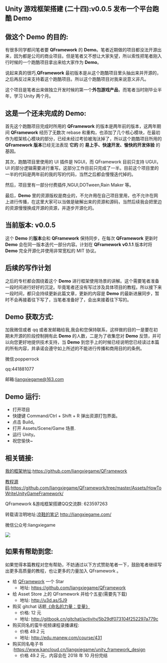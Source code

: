 ## Unity 游戏框架搭建 (二十四):v0.0.5 发布一个平台跑酷 Demo

## 做这个 Demo 的目的:

有很多同学都问笔者要 **QFramework** 的 **Demo**。笔者近期做的项目都没法开源出来，因为都是公司的商业项目。但是笔者又不想让大家失望，所以索性把笔者刚入行时候的一个跑酷项目拿出来给大家作为 **Demo**。

说起来真的很巧,**QFramework** 最初版本是从这个跑酷项目里头抽出来并开源的，之后再反过来支持着这个跑酷项目。所以这个跑酷项目对我来说意义非凡。

这个项目是笔者出来做独立开发时候的第一个**外包游戏产品**，而笔者当时刚毕业半年，学习 Unity 两个月。

## 这是一个还未完成的 Demo:

首先这个跑酷项目完成时所用的 **QFramework** 的版本是两年前的版本，这两年期间 **QFramework** 经历了无数次 rebase 和重构，也添加了几个核心模块，在最初作为框架核心模块的部分，已经未经过考验被淘汰掉了，所以这个跑酷项目所用的 **QFramework 版本**已经无法表现 **它的** 的 **易上手、快速开发、愉快的开发体验** 的基因。

其次，跑酷项目里使用的 UI 插件是 NGUI，而 QFramework 目前只支持 UGUI，UI 的部分逻辑需要进行重写。这部分工作目前只完成了一半。目前这个项目里的一半的代码是两年前的我的写的代码，当然之后都会慢慢迭代掉的。

然后，项目里有一部分付费插件,NGUI,DOTween,Rain Maker 等。

最后，**Demo** 里的资源版权是商业的，不允许用在自己项目里用，也不允许在网上进行传播，在这里大家可以当做是破解出来的资源和源码，当然后续我会把里边的资源慢慢换成开源的资源，并逐步开源化的。

## 当前版本: v0.0.5

这个 **Demo** 的**版本**会和 **QFramework** 保持同步，在每次 **QFramework** 更新时 **Demo** 会在同一版本迭代一部分内容。计划在 **QFramework v0.1.1** 版本时将 **Demo** 完全开源化并使用非常宽松的 MIT 协议。

## 后续的写作计划

之后的专栏都会围绕着这个 **Demo** 进行框架使用场景的讲解。这个需要笔者准备一段时间进行好好的沉淀。毕竟笔者还没有写过涉及具体项目的教程。所以接下来一段时间，都只会持续更新此篇文章，更新的内容是 **Demo** 的最新进展同步，暂时不会再接着往下写了，当笔者准备好了，会出来接着往下写的。

## Demo 获取方式:

加我微信或者 qq 或者发邮箱给我,我会和您保持联系，这样做的目的一是要在初期未开源的阶段控制拥有此 **Demo** 的人数，二是为了收集您对 **Demo** 反馈，并可以向您更好地提供技术支持，当 **Demo** 到您手上的时候已经说明您已经读过本篇的所有内容，并承诺会遵守如上所述的不能进行传播和商用目的的条例。

微信:popperrock

qq:441881077

邮箱:liangxiegame@163.com

## Demo 运行:

- 打开项目
- 快捷键 Command/Ctrl + Shift + R 弹出资源打包界面。
- 点击 Build。
- 打开 Assets/Scene/Game 场景.
- 运行 Unity。
- 祝您愉快\~

## 相关链接:
[我的框架地址][1]:https://github.com/liangxiegame/QFramework

[教程源码][2]:https://github.com/liangxiegame/QFramework/tree/master/Assets/HowToWriteUnityGameFramework/

QFramework &游戏框架搭建QQ交流群: 623597263

转载请注明地址:[凉鞋的笔记][3] http://liangxiegame.com/

微信公众号:liangxiegame

![][image-1]

## 如果有帮助到您:
如果觉得本篇教程对您有帮助，不妨通过以下方式赞助笔者一下，鼓励笔者继续写出更多高质量的教程，也让更多的力量加入 QFramework 。

* 给 [QFramework][4] 一个 Star
	* 地址: https://github.com/liangxiegame/QFramework
* 给 Asset Store 上的 QFramework 并给个五星(需要先下载)
	* 地址: http://u3d.as/SJ9
* 购买 gitchat 话题[《命名的力量：变量》][5]
	* 价格: 12 元
	* 地址: http://gitbook.cn/gitchat/activity/5b29df073104f252297a779c
* 购买同名的蛮牛视频课程录播课程: 
	* 价格 49.2 元
	* 地址: http://edu.manew.com/course/431
* 购买同名电子书 :https://www.kancloud.cn/liangxiegame/unity_framework_design
	* 价格  49.2 元，内容会在 2018 年 10 月份完结

[1]:	https://github.com/liangxiegame/QFramework
[2]:	https://github.com/liangxiegame/QFramework/tree/master/Assets/HowToWriteUnityGameFramework/%0A
[3]:	http://liangxiegame.com/
[4]:	https://github.com/liangxiegame/QFramework
[5]:	%20http://gitbook.cn/gitchat/activity/5b29df073104f252297a779c

[image-1]:	https://ws4.sinaimg.cn/large/006tKfTcgy1fryc5skygwj30by0byt9i.jpg